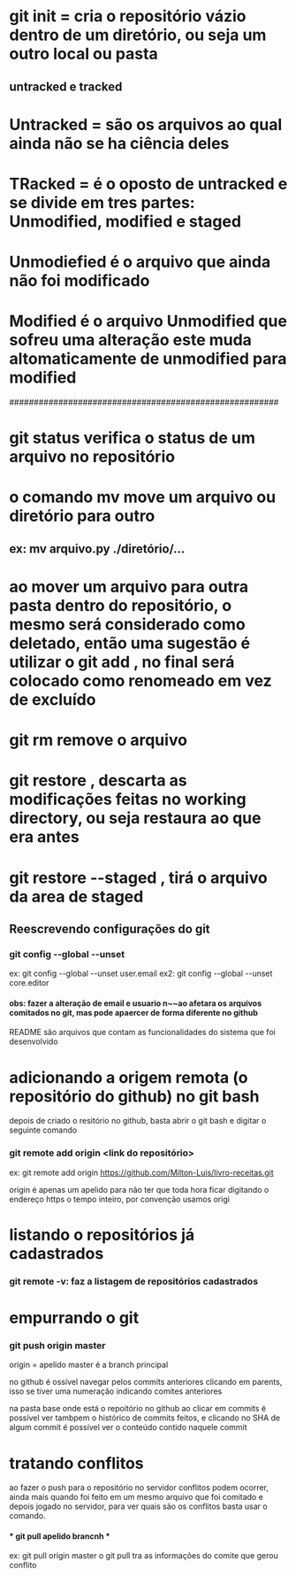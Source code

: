 # git init = cria o repositório vázio dentro de um diretório, ou seja um outro local ou pasta

## untracked e tracked

# Untracked = são os arquivos ao qual ainda não se ha ciência deles

# TRacked = é o oposto de untracked e se divide em tres partes: Unmodified, modified e staged

# Unmodiefied é o arquivo que ainda não foi modificado

# Modified é o arquivo Unmodified que sofreu uma alteração este muda altomaticamente de unmodified para modified

#######################################################

# git status verifica o status de um arquivo no repositório

# o comando mv move um arquivo ou diretório para outro
## ex: mv arquivo.py ./diretório/...

# ao mover um arquivo para outra pasta dentro do repositório, o mesmo será considerado como deletado, então uma sugestão é utilizar o git add <com o nome do arquivo> <e o nome da pasta>, no final será colocado como renomeado em vez de excluído

# git rm <arquivo> remove o arquivo

# git restore <arquivo>, descarta as modificações feitas no working directory, ou seja restaura ao que era antes

# git restore --staged <nome do arquivo>, tirá o arquivo da area de staged

## Reescrevendo configurações do git
### git config --global --unset <a propriedade do git a ser alterado>

ex: git config --global --unset user.email
ex2: git config --global --unset core.editor

#### obs: fazer a alteração de email e usuario n~~ao afetara os arquivos comitados no git, mas pode apaercer de forma diferente no github

README são arquivos que contam as funcionalidades do sistema que foi desenvolvido


# adicionando a origem remota (o repositório do github) no git bash

depois de criado o resitório no github, basta abrir o git bash e digitar o seguinte comando

### git remote add origin <link do repositório>
ex: git remote add origin https://github.com/Milton-Luis/livro-receitas.git

origin é apenas um apelido para não ter que toda hora ficar digitando o endereço https o tempo inteiro, por convenção usamos origi

# listando o repositórios já cadastrados
### git remote -v: faz a listagem de repositórios cadastrados

# empurrando o git

### git push origin master
origin = apelido
master é a branch principal


no github é ossível navegar pelos commits anteriores clicando em parents, isso se tiver uma numeração indicando comites anteriores

na pasta base onde está o repoitório no github ao clicar em commits é possível ver tambpem o histórico de commits feitos, e clicando no SHA de algum commit é possível ver o conteúdo contido naquele commit


# tratando conflitos

ao fazer o push para o repositório no servidor conflitos podem ocorrer, ainda mais quando foi feito em um mesmo arquivo que foi comitado e depois jogado no servidor, para ver quais são os conflitos basta usar o comando. 

#### * git pull apelido brancnh * 
ex: git pull origin master
o git pull tra as informações do comite que gerou conflito